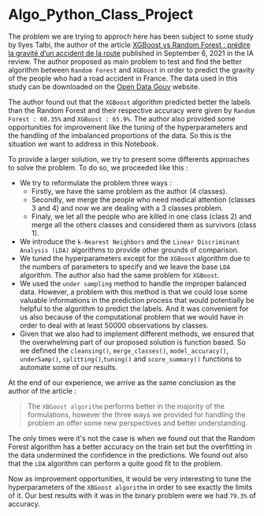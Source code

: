 # Algo_Python_Class_Project
 
The problem we are trying to approch here has been subject to some study by Ilyes Talbi, the author of the article [XGBoost vs Random Forest : prédire la gravité d’un accident de la route](https://larevueia.fr/xgboost-vs-random-forest-predire-la-gravite-dun-accident-de-la-route/) published in September 6, 2021 in the IA review. The author proposed as main problem to test and find the better algorithm between `Random Forest` and `XGBoost` in order to predict the gravity of the people who had a road accident in France. The data used in this study can be downloaded on the [Open Data Gouv](http://data.gouv.fr/) website.

The author found out that the `XGBoost` algorithm predicted better the labels than the Random Forest and their respective accuracy were given by `Random Forest : 60.35%` and `XGBoost : 65.9%`. The author also provided some opportunities for improvement like the tuning of the hyperparameters and the handling of the imbalanced proportions of the data. So this is the situation we want to address in this Notebook.

To provide a larger solution, we try to present some differents approaches to solve the problem. To do so, we proceeded like this : 
- We try to reformulate the problem three ways :
    * Firstly, we have the same problem as the author (4 classes).
    * Secondly, we merge the people who need medical attention (classes 3 and 4) and now we are dealing with a 3 classes problem.
    * Finaly, we let all the people who are killed in one class (class 2) and merge all the others classes and considered them as survivors (class 1).
- We introduce the `k-Nearest Neighbors` and the `Linear Discriminant Analysis (LDA)` algorithms to provide other grounds of comparison.
- We tuned the hyperparameters except for the `XGBoost` algorithm due to the numbers of parameters to specify and we leave the base `LDA` algorithm. The author also had the same problem for `XGBoost`.
- We used the `under sampling` method to handle the improper balanced data. However, a problem with this method is that we could lose some valuable informations in the prediction process that would potentially be helpful to the algorithm to predict the labels. And it was convenient for us also because of the computational problem that we would have in order to deal with at least 50000 observations by classes.
- Given that we also had to implement different methods, we ensured that the overwhelming part of our proposed solution is function based. So we defined the `cleansing()`, `merge_classes()`, `model_accuracy()`, `underSamp()`, `splitting()`,`tuning()` and `score_summary()` functions to automate some of our results.

At the end of our experience, we arrive as the same conclusion as the author of the article :
> The `XBGoost algorithm` performs better in the majority of the formulations, however the three ways we provided for handling the problem an offer some new perspectives and better understanding.

The only times were it's not the case is when we found out that the Random Forest algorithm has a better accuracy on the train set but the overfitting in the data undermined the confidence in the predictions. We found out also that the `LDA` algorithm can perform a quite good fit to the problem.

Now as improvement opportunities, it would be very interesting to tune the hyperparameters of the `XBGoost algorithm` in order to see exactly the limits of it. Our best results with it was in the binary problem were we had `79.3%` of accuracy.